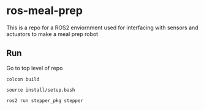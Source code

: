 # ros-meal-prep
This is a repo for a ROS2 enviornment used for interfacing with sensors and actuators to make a meal prep robot


## Run

Go to top level of repo

``` 
colcon build
```
``` 
source install/setup.bash
```
``` 
ros2 run stepper_pkg stepper
``` 
